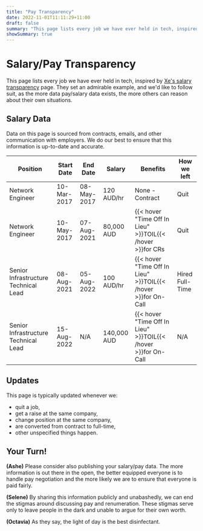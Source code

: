```yaml
---
title: "Pay Transparency"
date: 2022-11-01T11:11:29+11:00
draft: false
summary: "This page lists every job we have ever held in tech, inspired by Xe’s salary transparency page."
showSummary: true
---
```


# Salary/Pay Transparency

This page lists every job we have ever held in tech, inspired by
[Xe's salary transparency](https://xeiaso.net/salary-transparency) page. They set an admirable example, and we'd like to
follow suit, as the more data pay/salary data exists, the more others can reason about their own situations.

## Salary Data
Data on this page is sourced from contracts, emails, and other communication with employers.
We do our best to ensure that this information is up-to-date and accurate.

| Position                             | Start Date  | End Date    | Salary      | Benefits         | How we left     |
| ------------------------------------ | ----------- | ----------- | ----------- | ---------------- | --------------- |
| Network Engineer                     | 10-Mar-2017 | 08-May-2017 | 120 AUD/hr  | None - Contract  | Quit            |
| Network Engineer                     | 10-May-2017 | 07-Aug-2021 | 80,000 AUD  | {{< hover "Time Off In Lieu" >}}TOIL{{< /hover >}}for CRs     | Quit            |
| Senior Infrastructure Technical Lead | 08-Aug-2021 | 05-Aug-2022 | 100 AUD/hr  | {{< hover "Time Off In Lieu" >}}TOIL{{< /hover >}}for On-Call | Hired Full-Time |
| Senior Infrastructure Technical Lead | 15-Aug-2022 | N/A         | 140,000 AUD | {{< hover "Time Off In Lieu" >}}TOIL{{< /hover >}}for On-Call | N/A                |

## Updates
This page is typically updated whenever we:
 - quit a job,
 - get a raise at the same company,
 - change position at the same company,
 - are converted from contract to full-time,
 - other unspecified things happen.

## Your Turn!
**(Ashe)** Please consider also publishing your salary/pay data. The more information is out there in the open,
the better equipped everyone is to handle pay negotiation and the more likely we are to ensure that everyone is paid fairly.

**(Selene)** By sharing this information publicly and unabashedly, we can end the stigmas around discussing pay
and renumeration. These stigmas serve only to leave people in the dark and unable to argue for their own worth.

**(Octavia)** As they say, the light of day is the best disinfectant. 

